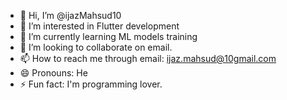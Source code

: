 - 👋 Hi, I’m @ijazMahsud10
- 👀 I’m interested in Flutter development
- 🌱 I’m currently learning ML models training
- 💞️ I’m looking to collaborate on email.
- 📫 How to reach me through email: ijaz.mahsud@10gmail.com
- 😄 Pronouns: He
- ⚡ Fun fact: I'm programming lover.

<!---
ijazMahsud10/ijazMahsud10 is a ✨ special ✨ repository because its `README.md` (this file) appears on your GitHub profile.
You can click the Preview link to take a look at your changes.
--->
